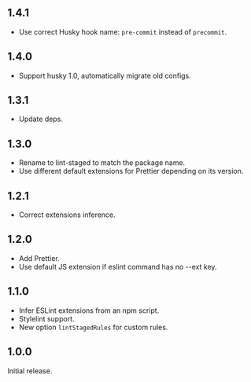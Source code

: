 ## 1.4.1

- Use correct Husky hook name: `pre-commit` instead of `precommit`.

## 1.4.0

- Support husky 1.0, automatically migrate old configs.

## 1.3.1

- Update deps.

## 1.3.0

- Rename to lint-staged to match the package name.
- Use different default extensions for Prettier depending on its version.

## 1.2.1

- Correct extensions inference.

## 1.2.0

- Add Prettier.
- Use default JS extension if eslint command has no --ext key.

## 1.1.0

- Infer ESLint extensions from an npm script.
- Stylelint support.
- New option `lintStagedRules` for custom rules.

## 1.0.0

Initial release.
